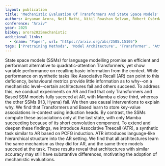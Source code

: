 ```yaml
---
layout: publication
title: 'Mechanistic Evaluation Of Transformers And State Space Models'
authors: Aryaman Arora, Neil Rathi, Nikil Roashan Selvam, Róbert Csórdas, Dan Jurafsky, Christopher Potts
conference: "Arxiv"
year: 2025
bibkey: arora2025mechanistic
additional_links:
  - {name: "Paper", url: "https://arxiv.org/abs/2505.15105"}
tags: ['Pretraining Methods', 'Model Architecture', 'Transformer', 'Attention Mechanism']
---
```

State space models (SSMs) for language modelling promise an efficient and performant alternative to quadratic-attention Transformers, yet show variable performance on recalling basic information from the context. While performance on synthetic tasks like Associative Recall (AR) can point to this deficiency, behavioural metrics provide little information as to why--on a mechanistic level--certain architectures fail and others succeed. To address this, we conduct experiments on AR and find that only Transformers and Based SSM models fully succeed at AR, with Mamba a close third, whereas the other SSMs (H3, Hyena) fail. We then use causal interventions to explain why. We find that Transformers and Based learn to store key-value associations in-context using induction heads. By contrast, the SSMs compute these associations only at the last state, with only Mamba succeeding because of its short convolution component. To extend and deepen these findings, we introduce Associative Treecall (ATR), a synthetic task similar to AR based on PCFG induction. ATR introduces language-like hierarchical structure into the AR setting. We find that all architectures learn the same mechanism as they did for AR, and the same three models succeed at the task. These results reveal that architectures with similar accuracy may still have substantive differences, motivating the adoption of mechanistic evaluations.
